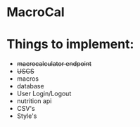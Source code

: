 # MacroCal

# Things to implement:
* ~~macrocalculator endpoint~~
* ~~USCS~~
* macros
* database
* User Login/Logout
* nutrition api
* CSV's
* Style's



